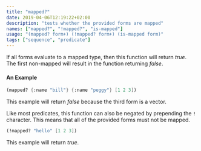 ```yaml
---
title: "mapped?"
date: 2019-04-06T12:19:22+02:00
description: "tests whether the provided forms are mapped"
names: ["mapped?", "!mapped?", "is-mapped"]
usage: "(mapped? form+) (!mapped? form+) (is-mapped form)"
tags: ["sequence", "predicate"]
---
```

If all forms evaluate to a mapped type, then this function will return _true_. The first non-mapped will result in the function returning _false_.

#### An Example

~~~scheme
(mapped? {:name "bill"} {:name "peggy"} [1 2 3])
~~~

This example will return _false_ because the third form is a vector.

Like most predicates, this function can also be negated by prepending the `!` character. This means that all of the provided forms must not be mapped.

~~~scheme
(!mapped? "hello" [1 2 3])
~~~

This example will return _true_.